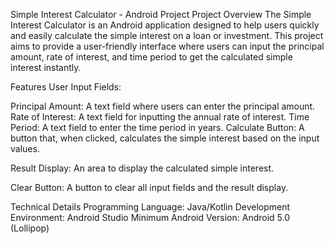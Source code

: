 Simple Interest Calculator - Android Project
Project Overview
The Simple Interest Calculator is an Android application designed to help users quickly and easily calculate the simple interest on a loan or investment. This project aims to provide a user-friendly interface where users can input the principal amount, rate of interest, and time period to get the calculated simple interest instantly.

Features
User Input Fields:

Principal Amount: A text field where users can enter the principal amount.
Rate of Interest: A text field for inputting the annual rate of interest.
Time Period: A text field to enter the time period in years.
Calculate Button: A button that, when clicked, calculates the simple interest based on the input values.

Result Display: An area to display the calculated simple interest.

Clear Button: A button to clear all input fields and the result display.

Technical Details
Programming Language: Java/Kotlin
Development Environment: Android Studio
Minimum Android Version: Android 5.0 (Lollipop)
